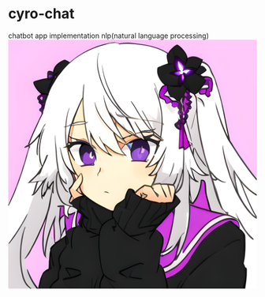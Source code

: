 # cyro-chat
chatbot app implementation nlp(natural language processing)
![profile](https://github.com/tzgar/cyro-chat/blob/master/pp.jpeg)
